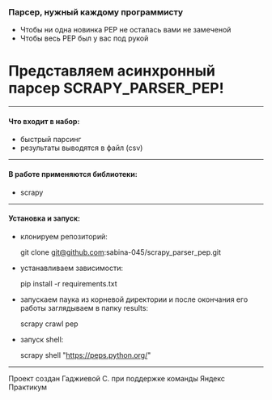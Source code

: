 ### Парсер, нужный каждому программисту
+ Чтобы ни одна новинка PEP не осталась вами не замеченой
+ Чтобы весь PEP был у вас под рукой
# Представляем асинхронный парсер SCRAPY_PARSER_PEP!
------------
#### Что входит в набор:
+ быстрый парсинг
+ результаты выводятся в файл (csv)
---
#### В работе применяются библиотеки:
+ scrapy
---
#### Установка и запуск:
+ клонируем репозиторий:

  git clone git@github.com:sabina-045/scrapy_parser_pep.git

+ устанавливаем зависимости:

  pip install -r requirements.txt

+ запускаем паука из корневой директории и
  после окончания его работы заглядываем в папку results:

  scrapy crawl pep

+ запуск shell:

  scrapy shell "https://peps.python.org/"

-------
Проект создан Гаджиевой С. при поддержке команды Яндекс Практикум
